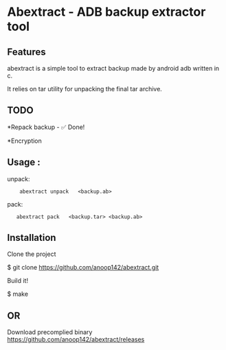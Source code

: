 # Abextract - ADB backup extractor tool

## Features
abextract is a simple tool to extract backup made by android adb written in c.

It relies on tar utility for  unpacking the final tar archive.

## TODO
*Repack backup - ✅ Done! 

*Encryption

## Usage :
unpack:
        
        abextract unpack   <backup.ab>

pack:

       abextract pack   <backup.tar> <backup.ab>


## Installation
Clone the project

$ git clone https://github.com/anoop142/abextract.git

Build it!

$ make

## OR

Download precomplied binary  https://github.com/anoop142/abextract/releases
